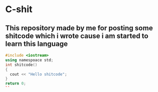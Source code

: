 # C-shit
## This repository made by me for posting some shitcode which i wrote cause i am started to learn this language
```C++
#include <iostream>
using namespoace std;
int shitcode()
{
  cout << "Hello shitcode";
}
return 0;
``
